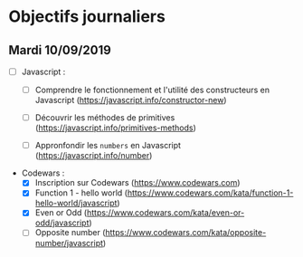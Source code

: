 # Objectifs journaliers

## Mardi 10/09/2019


* [ ] Javascript :
  * [ ] Comprendre le fonctionnement et l'utilité des constructeurs en Javascript (https://javascript.info/constructor-new)
  * [ ] Découvrir les méthodes de primitives (https://javascript.info/primitives-methods)
  * [ ] Appronfondir les `numbers` en Javascript (https://javascript.info/number)



* Codewars :
  * [X] Inscription sur Codewars (https://www.codewars.com)
  * [X] Function 1 - hello world (https://www.codewars.com/kata/function-1-hello-world/javascript)
  * [X] Even or Odd (https://www.codewars.com/kata/even-or-odd/javascript)
  * [ ] Opposite number (https://www.codewars.com/kata/opposite-number/javascript)
